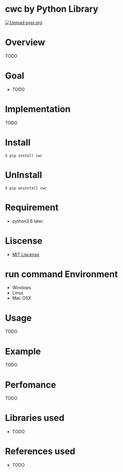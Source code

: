 # cwc  by Python Library
[![Upload pypi.org](https://github.com/kirin123kirin/cwc/actions/workflows/pypi.yml/badge.svg?branch=v0.1.0)](https://github.com/kirin123kirin/cwc/actions/workflows/pypi.yml)

# Overview
TODO

# Goal
* TODO

# Implementation
TODO

# Install
```
$ pip install cwc
```

# UnInstall
```
$ pip uninstall cwc
```

# Requirement
* python3.6 later.

# Liscense
* [MIT Liscense](https://github.com/kirin123kirin/cwc/blob/master/LICENSE)

# run command Environment
* Windows
* Linux
* Mac OSX

# Usage
TODO

# Example
TODO

# Perfomance
TODO

# Libraries used
* TODO

# References used
* TODO
